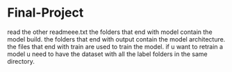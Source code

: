 # Final-Project
read the other readmeee.txt
the folders that end with model contain the model build.
the folders that end with output contain the model architecture.
the files that end with train are used to train the model.
if u want to retrain a model u need to have the dataset with all the label folders in the same directory.
